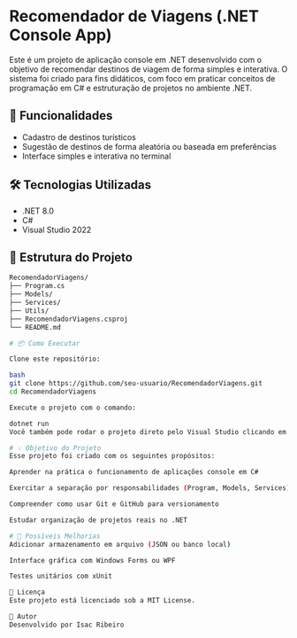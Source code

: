 # Recomendador de Viagens (.NET Console App)

Este é um projeto de aplicação console em .NET desenvolvido com o objetivo de recomendar destinos de viagem de forma simples e interativa. O sistema foi criado para fins didáticos, com foco em praticar conceitos de programação em C# e estruturação de projetos no ambiente .NET.

## 🚀 Funcionalidades

- Cadastro de destinos turísticos
- Sugestão de destinos de forma aleatória ou baseada em preferências
- Interface simples e interativa no terminal

## 🛠️ Tecnologias Utilizadas

- .NET 8.0
- C#
- Visual Studio 2022

## 📁 Estrutura do Projeto

```bash
RecomendadorViagens/
├── Program.cs
├── Models/
├── Services/
├── Utils/
├── RecomendadorViagens.csproj
└── README.md

# 📦 Como Executar

Clone este repositório:

bash
git clone https://github.com/seu-usuario/RecomendadorViagens.git
cd RecomendadorViagens

Execute o projeto com o comando:

dotnet run
Você também pode rodar o projeto direto pelo Visual Studio clicando em F5 ou no botão verde de Run.

# 💡 Objetivo do Projeto
Esse projeto foi criado com os seguintes propósitos:

Aprender na prática o funcionamento de aplicações console em C#

Exercitar a separação por responsabilidades (Program, Models, Services)

Compreender como usar Git e GitHub para versionamento

Estudar organização de projetos reais no .NET

# 📌 Possíveis Melhorias
Adicionar armazenamento em arquivo (JSON ou banco local)

Interface gráfica com Windows Forms ou WPF

Testes unitários com xUnit

📄 Licença
Este projeto está licenciado sob a MIT License.

👤 Autor
Desenvolvido por Isac Ribeiro
